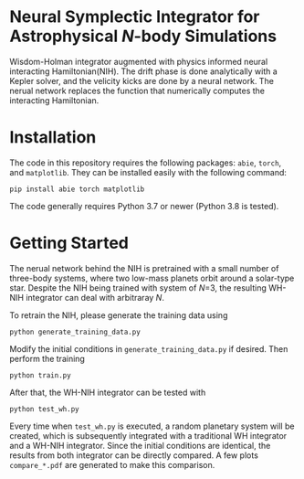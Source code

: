 # Neural Symplectic Integrator for Astrophysical *N*-body Simulations
Wisdom-Holman integrator augmented with physics informed neural interacting Hamiltonian(NIH). The drift phase is done analytically with a Kepler solver, and the velicity kicks are done by a neural network. The nerual network replaces the function that numerically computes the interacting Hamiltonian.

# Installation
The code in this repository requires the following packages: `abie`, `torch`, and `matplotlib`. They can be installed easily with the following command:

    pip install abie torch matplotlib 

The code generally requires Python 3.7 or newer (Python 3.8 is tested).

# Getting Started
The nerual network behind the NIH is pretrained with a small number of three-body systems, where two low-mass planets orbit around a solar-type star. Despite the NIH being trained with system of *N*=3, the resulting WH-NIH integrator can deal with arbitraray *N*.

To retrain the NIH, please generate the training data using

    python generate_training_data.py

Modify the initial conditions in `generate_training_data.py` if desired. Then perform the training

    python train.py

After that, the WH-NIH integrator can be tested with

    python test_wh.py

Every time when `test_wh.py` is executed, a random planetary system will be created, which is subsequently integrated with a traditional WH integrator and a WH-NIH integrator. Since the initial conditions are identical, the results from both integrator can be directly compared. A few plots `compare_*.pdf` are generated to make this comparison.

